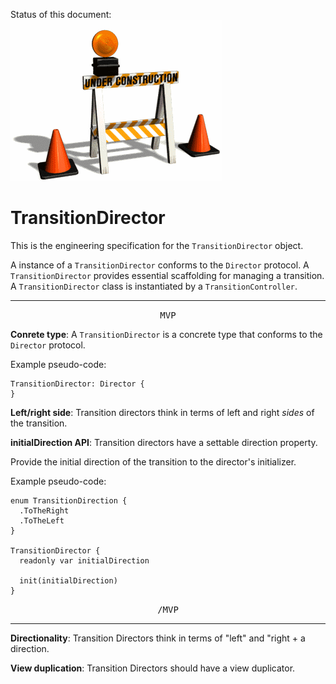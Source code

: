 Status of this document:
![](../_assets/under-construction-flashing-barracade-animation.gif)

# TransitionDirector

This is the engineering specification for the `TransitionDirector` object.

A instance of a `TransitionDirector` conforms to the `Director` protocol. A `TransitionDirector` provides essential scaffolding for managing a transition. A `TransitionDirector` class is instantiated by a `TransitionController`.

---

<p style="text-align:center"><tt>MVP</tt></p>

**Conrete type**: A `TransitionDirector` is a concrete type that conforms to the `Director` protocol.

Example pseudo-code:

    TransitionDirector: Director {
    }

**Left/right side**: Transition directors think in terms of left and right *sides* of the transition.

**initialDirection API**: Transition directors have a settable direction property.

Provide the initial direction of the transition to the director's initializer.

Example pseudo-code:

    enum TransitionDirection {
      .ToTheRight
      .ToTheLeft
    }
    
    TransitionDirector {
      readonly var initialDirection
      
      init(initialDirection)
    }

<p style="text-align:center"><tt>/MVP</tt></p>

---

**Directionality**: Transition Directors think in terms of "left" and "right + a direction.

**View duplication**: Transition Directors should have a view duplicator.
